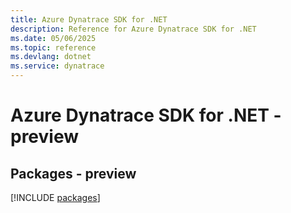 ```yaml
---
title: Azure Dynatrace SDK for .NET
description: Reference for Azure Dynatrace SDK for .NET
ms.date: 05/06/2025
ms.topic: reference
ms.devlang: dotnet
ms.service: dynatrace
---
```

# Azure Dynatrace SDK for .NET - preview
## Packages - preview
[!INCLUDE [packages](dynatrace-index.md)]
